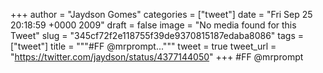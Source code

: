 
+++
author = "Jaydson Gomes"
categories = ["tweet"]
date = "Fri Sep 25 20:18:59 +0000 2009"
draft = false
image = "No media found for this Tweet"
slug = "345cf72f2e118755f39de9370815187edaba8086"
tags = ["tweet"]
title = """#FF @mrprompt..."""
tweet = true
tweet_url = "https://twitter.com/jaydson/status/4377144050"
+++
#FF @mrprompt
